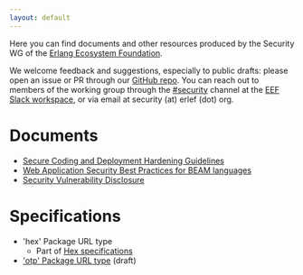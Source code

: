 ```yaml
---
layout: default
---
```


Here you can find documents and other resources produced by the Security WG of the [Erlang Ecosystem Foundation](https://erlef.org).

We welcome feedback and suggestions, especially to public drafts: please open an issue or PR through our [GitHub repo](https://github.com/erlef/security-wg). You can reach out to members of the working group through the [#security](https://erlanger.slack.com/archives/CTX1D41L6) channel at the [EEF Slack workspace](https://erlef.org/slack-invite/erlef), or via email at security (at) erlef (dot) org.

# Documents

* [Secure Coding and Deployment Hardening Guidelines](secure_coding_and_deployment_hardening)
* [Web Application Security Best Practices for BEAM languages](web_app_security_best_practices_beam)
* [Security Vulnerability Disclosure](security_vulnerability_disclosure)

# Specifications

* 'hex' Package URL type
    * Part of [Hex specifications](https://github.com/hexpm/specifications/blob/master/package-url.md)
* ['otp' Package URL type](specs/otp_purl_type) (draft)
